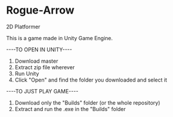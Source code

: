 # Rogue-Arrow
2D Platformer

This is a game made in Unity Game Engine.

----TO OPEN IN UNITY----
1. Download master
2. Extract zip file wherever
3. Run Unity
4. Click "Open" and find the folder you downloaded and select it

----TO JUST PLAY GAME----
1. Download only the "Builds" folder (or the whole repository)
2. Extract and run the .exe in the "Builds" folder
